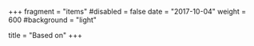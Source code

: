 +++
fragment = "items"
#disabled = false
date = "2017-10-04"
weight = 600
#background = "light"

title = "Based on"
+++
